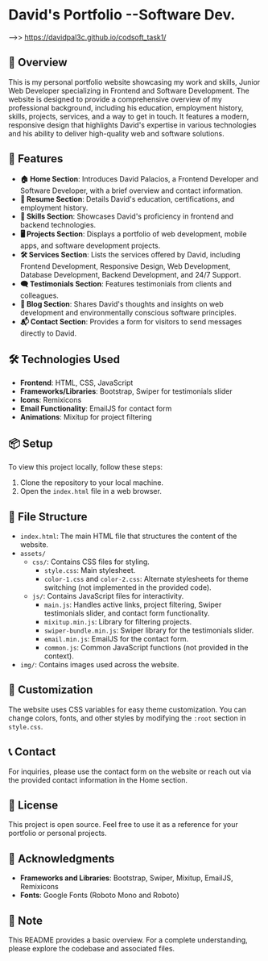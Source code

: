 # David's Portfolio --Software Dev.

-->> https://davidpal3c.github.io/codsoft_task1/

## 📖 Overview
This is my personal portfolio website showcasing my work and skills, Junior Web Developer specializing in Frontend and Software Development. The website is designed to provide a comprehensive overview of my professional background, including his education, employment history, skills, projects, services, and a way to get in touch. It features a modern, responsive design that highlights David's expertise in various technologies and his ability to deliver high-quality web and software solutions.

## 🚀 Features
- **🏠 Home Section**: Introduces David Palacios, a Frontend Developer and Software Developer, with a brief overview and contact information.
- **📜 Resume Section**: Details David's education, certifications, and employment history.
- **🔧 Skills Section**: Showcases David's proficiency in frontend and backend technologies.
- **🖥️ Projects Section**: Displays a portfolio of web development, mobile apps, and software development projects.
- **🛠️ Services Section**: Lists the services offered by David, including Frontend Development, Responsive Design, Web Development, Database Development, Backend Development, and 24/7 Support.
- **🗨️ Testimonials Section**: Features testimonials from clients and colleagues.
- **📝 Blog Section**: Shares David's thoughts and insights on web development and environmentally conscious software principles.
- **📬 Contact Section**: Provides a form for visitors to send messages directly to David.

## 🛠️ Technologies Used
- **Frontend**: HTML, CSS, JavaScript
- **Frameworks/Libraries**: Bootstrap, Swiper for testimonials slider
- **Icons**: Remixicons
- **Email Functionality**: EmailJS for contact form
- **Animations**: Mixitup for project filtering

## 📦 Setup
To view this project locally, follow these steps:
1. Clone the repository to your local machine.
2. Open the `index.html` file in a web browser.

## 📂 File Structure
- `index.html`: The main HTML file that structures the content of the website.
- `assets/`
  - `css/`: Contains CSS files for styling.
    - `style.css`: Main stylesheet.
    - `color-1.css` and `color-2.css`: Alternate stylesheets for theme switching (not implemented in the provided code).
  - `js/`: Contains JavaScript files for interactivity.
    - `main.js`: Handles active links, project filtering, Swiper testimonials slider, and contact form functionality.
    - `mixitup.min.js`: Library for filtering projects.
    - `swiper-bundle.min.js`: Swiper library for the testimonials slider.
    - `email.min.js`: EmailJS for the contact form.
    - `common.js`: Common JavaScript functions (not provided in the context).
- `img/`: Contains images used across the website.

## 🎨 Customization
The website uses CSS variables for easy theme customization. You can change colors, fonts, and other styles by modifying the `:root` section in `style.css`.

## 📞 Contact
For inquiries, please use the contact form on the website or reach out via the provided contact information in the Home section.

## 📄 License
This project is open source. Feel free to use it as a reference for your portfolio or personal projects.

## 🙏 Acknowledgments
- **Frameworks and Libraries**: Bootstrap, Swiper, Mixitup, EmailJS, Remixicons
- **Fonts**: Google Fonts (Roboto Mono and Roboto)

## 📝 Note
This README provides a basic overview. For a complete understanding, please explore the codebase and associated files.
